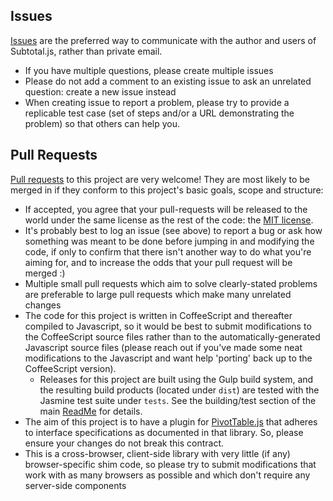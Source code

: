 ## Issues

[Issues](https://github.com/nagarajanchinnasamy/pivottable-subtotal-renderer/issues/new) are the preferred way to communicate with the author and users of Subtotal.js, rather than private email.

* If you have multiple questions, please create multiple issues
* Please do not add a comment to an existing issue to ask an unrelated question: create a new issue instead
* When creating issue to report a problem, please try to provide a replicable test case (set of steps and/or a URL demonstrating the problem) so that others can help you.

## Pull Requests

[Pull requests](https://help.github.com/articles/using-pull-requests) to this project are very welcome! They are most likely to be merged in if they conform to this project's basic goals, scope and structure:

* If accepted, you agree that your pull-requests will be released to the world under the same license as the rest of the code: the [MIT license](LICENSE.md).
* It's probably best to log an issue (see above) to report a bug or ask how something was meant to be done before jumping in and modifying the code, if only to confirm that there isn't another way to do what you're aiming for, and to increase the odds that your pull request will be merged :)
* Multiple small pull requests which aim to solve clearly-stated problems are preferable to large pull requests which make many unrelated changes
* The code for this project is written in CoffeeScript and thereafter compiled to Javascript, so it would be best to submit modifications to the CoffeeScript source files rather than to the automatically-generated Javascript source files (please reach out if you've made some neat modifications to the Javascript and want help 'porting' back up to the CoffeeScript version). 
  * Releases for this project are built using the Gulp build system, and the resulting build products (located under `dist`) are tested with the Jasmine test suite under `tests`. See the building/test section of the main [ReadMe](https://github.com/nagarajanchinnasamy/pivottable-subtotal-renderer/blob/master/README.md) for details.
* The aim of this project is to have a plugin for [PivotTable.js](https://github.com/nicolaskruchten/pivottable) that adheres to interface specifications as documented in that library. So, please ensure your changes do not break this contract.
* This is a cross-browser, client-side library with very little (if any) browser-specific shim code, so please try to submit modifications that work with as many browsers as possible and which don't require any server-side components
